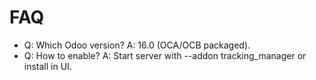 # FAQ

- Q: Which Odoo version? A: 16.0 (OCA/OCB packaged).
- Q: How to enable? A: Start server with --addon tracking_manager or install in UI.
